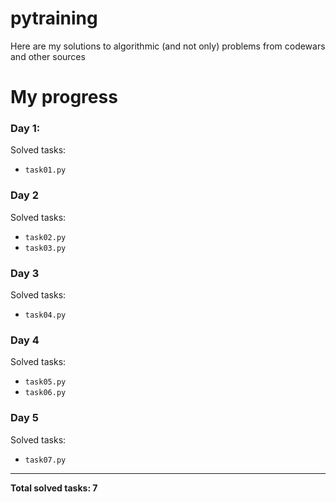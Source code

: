 # pytraining
Here are my solutions to algorithmic (and not only) problems from codewars and other sources
# My progress
### Day 1:
Solved tasks:
* `task01.py`
### Day 2
Solved tasks:
* `task02.py`
* `task03.py`
### Day 3
Solved tasks:
* `task04.py`
### Day 4
Solved tasks:
* `task05.py`
* `task06.py`
### Day 5
Solved tasks:
* `task07.py`
---
**Total solved tasks: 7**
